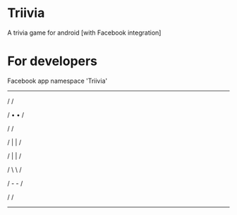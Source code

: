 # Triivia
A trivia game for android [with Facebook integration]
# For developers
Facebook app namespace 'Triivia'

---------------------

/                   /

/       •   •       /

/                   /

/       |   |       /

/       |   |       /

/       \   \       /

/        -   -      /

/                   /

---------------------
